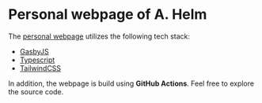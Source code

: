 # Personal webpage of A. Helm

The [personal webpage](https://ahelm.github.io/) utilizes the following tech stack:

- [GasbyJS](https://www.gatsbyjs.com)
- [Typescript](https://www.typescriptlang.org)
- [TailwindCSS](https://tailwindcss.com)

In addition, the webpage is build using **GitHub Actions**. Feel free to explore the source code.
